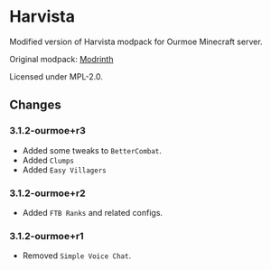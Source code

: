 # Harvista

Modified version of Harvista modpack for Ourmoe Minecraft server.

Original modpack: [Modrinth](https://modrinth.com/modpack/harvista)

Licensed under MPL-2.0.

## Changes

### 3.1.2-ourmoe+r3

-   Added some tweaks to `BetterCombat`.
-   Added `Clumps`
-   Added `Easy Villagers`

### 3.1.2-ourmoe+r2

-   Added `FTB Ranks` and related configs.

### 3.1.2-ourmoe+r1

-   Removed `Simple Voice Chat`.
